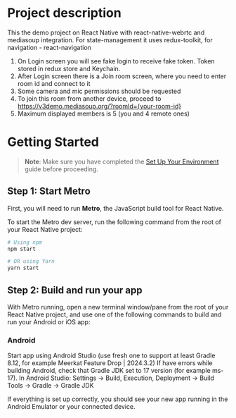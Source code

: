 
# Project description

This the demo project on React Native with react-native-webrtc and mediasoup integration.
For state-management it uses redux-toolkit, for navigation - react-navigation

1. On Login screen you will see fake login to receive fake token. Token stored in redux store and Keychain.
2. After Login screen there is a Join room screen, where you need to enter room id and connect to it
3. Some camera and mic permissions should be requested
4. To join this room from another device, proceed to https://v3demo.mediasoup.org/?roomId={your-room-id}
5. Maximum displayed members is 5 (you and 4 remote ones)

# Getting Started

> **Note**: Make sure you have completed the [Set Up Your Environment](https://reactnative.dev/docs/set-up-your-environment) guide before proceeding.

## Step 1: Start Metro

First, you will need to run **Metro**, the JavaScript build tool for React Native.

To start the Metro dev server, run the following command from the root of your React Native project:

```sh
# Using npm
npm start

# OR using Yarn
yarn start
```

## Step 2: Build and run your app

With Metro running, open a new terminal window/pane from the root of your React Native project, and use one of the following commands to build and run your Android or iOS app:

### Android

Start app using Android Studio (use fresh one to support at least Gradle 8.12, for example Meerkat Feature Drop | 2024.3.2)
If have errors while building Android, check that Gradle JDK set to 17 version (for example ms-17). In Android Studio: Settings -> Build, Execution, Deployment -> Build Tools -> Gradle -> Gradle JDK


If everything is set up correctly, you should see your new app running in the Android Emulator or your connected device.
